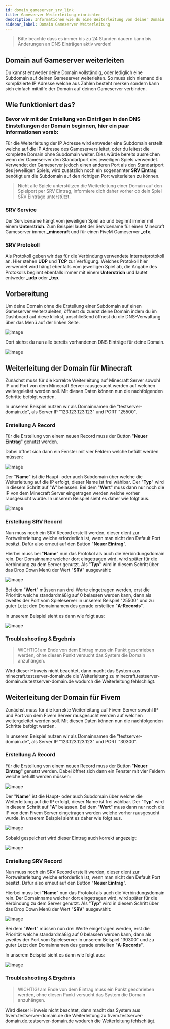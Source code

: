 ```yaml
---
id: domain_gameserver_srv_link
title: Gameserver-Weiterleitung einrichten
description: Informationen wie du eine Weiterleitung von deiner Domain auf einen Gameserver einrichtest - ZAP-Hosting.com Dokumentationen
sidebar_label: Domain Gameserver Weiterleitung
---
```


> Bitte beachte dass es immer bis zu 24 Stunden dauern kann bis Änderungen an DNS Einträgen aktiv werden!

## Domain auf Gameserver weiterleiten
Du kannst entweder deine Domain vollständig, oder lediglich eine Subdomain auf deinen Gameserver weiterleiten.
So muss sich niemand die komplizierte IP Adresse welche aus Zahlen besteht merken sondern kann sich einfach mithilfe der Domain auf deinen Gameserver verbinden.

## Wie funktioniert das?

### Bevor wir mit der Erstellung von Einträgen in den DNS Einstellungen der Domain beginnen, hier ein paar Informationen vorab:
Für die Weiterleitung der IP Adresse wird entweder eine Subdomain erstellt welche auf die IP Adresse des Gameservers leitet, oder du leitest die komplette Domain ohne Subdomain weiter.
Dies würde bereits ausreichen wenn der Gameserver den Standartport des jeweiligen Spiels verwendet.
Verwendet der Gameserver jedoch einen anderen Port als den Standartport des jeweiligen Spiels, wird zusätzlich noch ein sogenannter **SRV Eintrag**
benötigt um die Subdomain auf den richtigen Port weiterleiten zu können.

> Nicht alle Spiele unterstützen die Weiterleitung einer Domain auf den Spielport per SRV Eintrag, informiere dich daher vorher ob 
dein Spiel SRV Einträge unterstützt.


### SRV Service
Der Servicename hängt vom jeweiligen Spiel ab und beginnt immer mit einem **Unterstrich**.
Zum Beispiel lautet der Servicename für einen Minecraft Gameserver immer **_minecraft** und für einen FiveM Gameserver **_cfx**.


### SRV Protokoll
Als Protokoll geben wir das für die Verbindung verwendete Internetprotokoll an. Hier stehen **UDP** und **TCP** zur Verfügung.
Welches Protokoll hier verwendet wird hängt ebenfalls vom jeweiligen Spiel ab, die Angabe des Protokolls beginnt ebenfalls immer
mit einem **Unterstrich** und lautet entweder **_udp** oder **_tcp**.

## Vorbereitung
Um deine Domain ohne die Erstellung einer Subdomain auf einen Gameserver weiterzuleiten, öffnest du zuerst deine Domain indem du
im Dashboard auf diese klickst, anschließend öffnest du die DNS-Verwaltung über das Menü auf der linken Seite.

![image](https://user-images.githubusercontent.com/13604413/172062132-fbd375ad-4fee-4c28-af6f-370005f560eb.png)

Dort siehst du nun alle bereits vorhandenen DNS Einträge für deine Domain.

![image](https://user-images.githubusercontent.com/13604413/172062190-77af42af-4639-4908-91d5-1320684049a9.png)

## Weiterleitung der Domain für Minecraft
Zunächst muss für die korrekte Weiterleitung auf Minecraft Server sowohl IP und Port von dem Minecraft Server rausgesucht werden auf welchen weitergeleitet werden soll.
Mit diesen Daten können nun die nachfolgenden Schritte befolgt werden.

In unserem Beispiel nutzen wir als Domainnamen die "testserver-domain.de", als Server IP "123.123.123.123" und PORT "25500".

### Erstellung A Record
Für die Erstellung von einem neuen Record muss der Button "**Neuer Eintrag**" genutzt werden.

Dabei öffnet sich dann ein Fenster mit vier Feldern welche befüllt werden müssen:

![image](https://user-images.githubusercontent.com/13604413/172062215-06dc635b-eec9-4ad2-9901-0b7554b7e7b9.png)

Der "**Name**" ist die Haupt- oder auch Subdomain über welche die Weiterleitung auf die IP erfolgt, dieser Name ist frei wählbar. Der "**Typ**" wird in diesem Schritt auf "**A**" belassen. Bei dem "**Wert**" muss dann nur noch die IP von dem Minecraft Server eingetragen werden welche vorher rausgesucht wurde.
In unserem Beispiel sieht es daher wie folgt aus.

![image](https://user-images.githubusercontent.com/13604413/172062230-a8019e62-9c82-4601-af01-ac5340c1cba5.png)

### Erstellung SRV Record
Nun muss noch ein SRV Record erstellt werden, dieser dient zur Portweiterleitung welche erforderlich ist, wenn man nicht den Default Port besitzt.
Dafür also erneut auf den Button "**Neuer Eintrag**". 

Hierbei muss bei "**Name**" nun das Protokol als auch die Verbindungsdomain rein. Der Domainname welcher dort eingetragen wird, wird später für die Verbindung zu dem Server genutzt. Als "**Typ**" wird in diesem Schritt über das Drop Down Menü der Wert "**SRV**" ausgewählt:

![image](https://user-images.githubusercontent.com/13604413/172062272-0394edff-aa9c-4587-9a17-77ac74dc3cb5.png)

Bei dem "**Wert**" müssen nun drei Werte eingetragen werden, erst die Priorität welche standardmäßig auf 0 belassen werden kann, dann als zweites der Port vom Spieleserver in unserem Beispiel "25500" und zu guter Letzt den Domainnamen des gerade erstellten "**A-Records**".

In unserem Beispiel sieht es dann wie folgt aus:

![image](https://user-images.githubusercontent.com/13604413/172062452-ec6e0fdb-5c6d-4a30-b578-933f5da0446d.png)

### Troubleshooting & Ergebnis
> WICHTIG! am Ende von dem Eintrag muss ein Punkt geschrieben werden, ohne diesen Punkt versucht das System die Domain anzuhängen. 

Wird dieser Hinweis nicht beachtet, dann macht das System aus minecraft.testserver-domain.de die Weiterleitung zu minecraft.testserver-domain.de.testserver-domain.de wodurch die Weiterleitung fehlschlägt.

## Weiterleitung der Domain für Fivem
Zunächst muss für die korrekte Weiterleitung auf Fivem Server sowohl IP und Port von dem Fivem Server rausgesucht werden auf welchen weitergeleitet werden soll.
Mit diesen Daten können nun die nachfolgenden Schritte befolgt werden.

In unserem Beispiel nutzen wir als Domainnamen die "testserver-domain.de", als Server IP "123.123.123.123" und PORT "30300".

### Erstellung A Record
Für die Erstellung von einem neuen Record muss der Button "**Neuer Eintrag**" genutzt werden.
Dabei öffnet sich dann ein Fenster mit vier Feldern welche befüllt werden müssen:

![image](https://user-images.githubusercontent.com/13604413/172062501-ad0a0629-3c36-480e-96bb-1c09960d7e78.png)

Der "**Name**" ist die Haupt- oder auch Subdomain über welche die Weiterleitung auf die IP erfolgt, dieser Name ist frei wählbar. Der "**Typ**" wird in diesem Schritt auf "**A**" belassen. Bei dem "**Wert**" muss dann nur noch die IP von dem Fivem Server eingetragen werden welche vorher rausgesucht wurde.
In unserem Beispiel sieht es daher wie folgt aus.

![image](https://user-images.githubusercontent.com/13604413/172062490-cf3bab81-573c-448a-98a1-fcd12ec0823d.png)

Sobald gespeichert wird dieser Eintrag auch korrekt angezeigt:

![image](https://user-images.githubusercontent.com/13604413/172062510-8b24fc94-49fa-440e-abb2-7cff693be8d2.png)

### Erstellung SRV Record
Nun muss noch ein SRV Record erstellt werden, dieser dient zur Portweiterleitung welche erforderlich ist, wenn man nicht den Default Port besitzt.
Dafür also erneut auf den Button "**Neuer Eintrag**".

Hierbei muss bei "**Name**" nun das Protokol als auch die Verbindungsdomain rein. Der Domainname welcher dort eingetragen wird, wird später für die Verbindung zu dem Server genutzt. Als "**Typ**" wird in diesem Schritt über das Drop Down Menü der Wert "**SRV**" ausgewählt:

![image](https://user-images.githubusercontent.com/13604413/172062652-3400e743-37ba-4906-8c30-8162d05c865c.png)

Bei dem "**Wert**" müssen nun drei Werte eingetragen werden, erst die Priorität welche standardmäßig auf 0 belassen werden kann, dann als zweites der Port vom Spieleserver in unserem Beispiel "30300" und zu guter Letzt den Domainnamen des gerade erstellten "**A-Records**".

In unserem Beispiel sieht es dann wie folgt aus:

![image](https://user-images.githubusercontent.com/13604413/172062644-89dcfad2-073c-435f-839d-115dba26bf94.png)

### Troubleshooting & Ergebnis
> WICHTIG! am Ende von dem Eintrag muss ein Punkt geschrieben werden, ohne diesen Punkt versucht das System die Domain anzuhängen. 

Wird dieser Hinweis nicht beachtet, dann macht das System aus fivem.testserver-domain.de die Weiterleitung zu fivem.testserver-domain.de.testserver-domain.de wodurch die Weiterleitung fehlschlägt.
